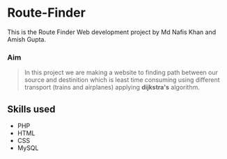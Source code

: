 # Route-Finder
This is the Route Finder Web development project by Md Nafis Khan and Amish Gupta.

### Aim
> In this project we are making a website to finding path between our
> source and destinition which is least time consuming using 
> different transport (trains and airplanes) applying **dijkstra's** algorithm.  


## Skills used

* PHP
* HTML
* CSS
* MySQL
